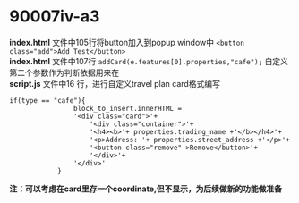 # 90007iv-a3

  **index.html** 文件中105行将button加入到popup window中
  ```<button class="add">Add Test</button>```  
  **index.html** 文件中107行
```addCard(e.features[0].properties,"cafe");``` 自定义第二个参数作为判断依据用来在  
  **script.js** 文件中16 行，进行自定义travel plan card格式编写
```
if(type == "cafe"){
                block_to_insert.innerHTML = 
                '<div class="card">'+
                    '<div class="container">'+
                    '<h4><b>'+ properties.trading_name +'</b></h4>'+
                    '<p>Address: '+ properties.street_address +'</p>'+
                    '<button class="remove" >Remove</button>'+
                    '</div>'+
                '</div>'
            }
```  
**注：可以考虑在card里存一个coordinate,但不显示，为后续做新的功能做准备**
